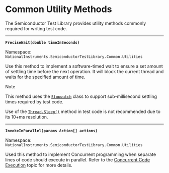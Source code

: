 # Common Utility Methods

The Semiconductor Test Library provides utility methods commonly required for writing test code.

---

**`PreciseWait(double timeInSeconds)`**

Namespace: `NationalInstruments.SemiconductorTestLibrary.Common.Utilities`

Use this method to implement a software-timed wait to ensure a set amount of settling time before the next operation. It will block the current thread and waits for the specified amount of time.

> [!NOTE]
> This method uses the [`Stopwatch`](https://learn.microsoft.com/en-us/dotnet/api/system.diagnostics.stopwatch?view=netframework-4.8) class to support sub-millisecond settling times required by test code.
>
> Use of the [`Thread.Sleep()`](https://learn.microsoft.com/en-us/dotnet/api/system.threading.thread.sleep?view=netframework-4.8) method in test code is not recommended due to its 10+ms resolution.

---
  
**`InvokeInParallel(params Action[] actions)`**

Namespace: `NationalInstruments.SemiconductorTestLibrary.Common.Utilities`

Used this method to implement Concurrent programming when separate lines of code should execute in parallel. Refer to the [Concurrent Code Execution](advanced/ConcurrentCodeExecution.md) topic for more details.
